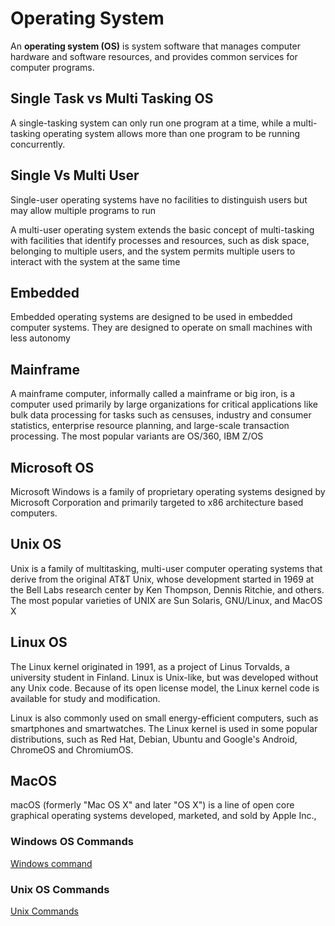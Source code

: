 # Operating System

An **operating system (OS)** is system software that manages computer hardware and software resources, and provides common services for computer programs.

## Single Task vs Multi Tasking OS
A single-tasking system can only run one program at a time, while a multi-tasking operating system allows more than one program to be running concurrently. 

## Single Vs Multi User 
Single-user operating systems have no facilities to distinguish users but may allow multiple programs to run

A multi-user operating system extends the basic concept of multi-tasking with facilities that identify processes and resources, such as disk space, belonging to multiple users, and the system permits multiple users to interact with the system at the same time

## Embedded
Embedded operating systems are designed to be used in embedded computer systems. They are designed to operate on small machines with less autonomy

## Mainframe
A mainframe computer, informally called a mainframe or big iron, is a computer used primarily by large organizations for critical applications like bulk data processing for tasks such as censuses, industry and consumer statistics, enterprise resource planning, and large-scale transaction processing. The most popular variants are OS/360, IBM Z/OS

## Microsoft OS
Microsoft Windows is a family of proprietary operating systems designed by Microsoft Corporation and primarily targeted to x86 architecture based computers.

## Unix OS
Unix is a family of multitasking, multi-user computer operating systems that derive from the original AT&T Unix, whose development started in 1969 at the Bell Labs research center by Ken Thompson, Dennis Ritchie, and others. The most popular varieties of UNIX are Sun Solaris, GNU/Linux, and MacOS X

## Linux OS
The Linux kernel originated in 1991, as a project of Linus Torvalds, a university student in Finland. Linux is Unix-like, but was developed without any Unix code. Because of its open license model, the Linux kernel code is available for study and modification. 

Linux is also commonly used on small energy-efficient computers, such as smartphones and smartwatches. The Linux kernel is used in some popular distributions, such as Red Hat, Debian, Ubuntu and Google's Android, ChromeOS and ChromiumOS.

## MacOS
macOS (formerly "Mac OS X" and later "OS X") is a line of open core graphical operating systems developed, marketed, and sold by Apple Inc.,


### Windows OS Commands
[Windows command](https://www.geeksforgeeks.org/dos-commands/)

### Unix OS Commands
[Unix Commands](https://www.geeksforgeeks.org/basic-linux-commands/)


